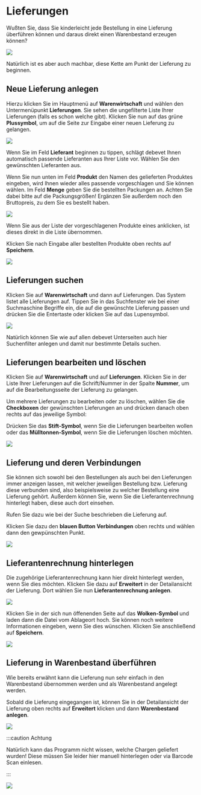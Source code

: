 # Lieferungen    

Wußten Sie, dass Sie kinderleicht jede Bestellung in eine Lieferung überführen können und daraus direkt einen Warenbestand 
erzeugen können?  

![](../../static/img/Warenwirtschaft/bestellung_lieferung_bestand.001.jpeg)

Natürlich ist es aber auch machbar, diese Kette am Punkt der Lieferung zu beginnen. 

## Neue Lieferung anlegen 

Hierzu klicken Sie im Hauptmenü auf **Warenwirtschaft** und wählen den Untermenüpunkt **Lieferungen**.
Sie sehen die ungefilterte Liste Ihrer Lieferungen (falls es schon welche gibt). Klicken Sie nun auf das grüne **Plussymbol**,
um auf die Seite zur Eingabe einer neuen Lieferung zu gelangen.  

![](../../static/img/Warenwirtschaft/Lieferungen_anlegen.png)  

Wenn Sie im Feld **Lieferant** beginnen zu tippen, schlägt debevet Ihnen automatisch passende Lieferanten aus Ihrer Liste vor. Wählen
Sie den gewünschten Lieferanten aus.  

Wenn Sie nun unten im Feld **Produkt** den Namen des gelieferten Produktes eingeben, wird Ihnen wieder alles passende vorgeschlagen und
Sie können wählen. Im Feld **Menge** geben Sie die bestellten Packungen an. Achten Sie dabei bitte auf die Packungsgrößen!
Ergänzen Sie außerdem noch den Bruttopreis, zu dem Sie es bestellt haben.  

![](../../static/img/Warenwirtschaft/produkte_packungsgrößen.png)  

Wenn Sie aus der Liste der vorgeschlagenen Produkte eines anklicken, ist dieses direkt in die Liste übernommen.

Klicken Sie nach Eingabe aller bestellten Produkte oben rechts auf **Speichern**.  

![](../../static/img/Warenwirtschaft/lieferung_speichern.png)  

## Lieferungen suchen  

Klicken Sie auf **Warenwirtschaft** und dann auf Lieferungen. Das System listet alle Lieferungen auf. Tippen Sie in das
Suchfenster wie bei einer Suchmaschine Begriffe ein, die auf die gewünschte Lieferung passen und drücken Sie die Entertaste oder klicken Sie auf das Lupensymbol.

![](../../static/img/Warenwirtschaft/Lieferungen_suchen_und_finden.png)  

Natürlich können Sie wie auf allen debevet Unterseiten auch hier Suchenfilter anlegen und damit nur bestimmte Details suchen.  

## Lieferungen bearbeiten und löschen  

Klicken Sie auf **Warenwirtschaft** und auf **Lieferungen**. 
Klicken Sie in der Liste Ihrer Lieferungen auf die Schrift/Nummer in der Spalte **Nummer**, um auf die Bearbeitungsseite der Lieferung zu gelangen.   

Um mehrere Lieferungen zu bearbeiten oder zu löschen, wählen Sie die **Checkboxen** der gewünschten Lieferungen an und 
drücken danach oben rechts auf das jeweilige Symbol:

Drücken Sie das **Stift-Symbol**, wenn Sie die Lieferungen bearbeiten wollen oder das **Mülltonnen-Symbol**, wenn Sie die Lieferungen löschen möchten. 

![](../../static/img/Warenwirtschaft/Mehrere_Lieferungen_bearbeiten_oder_loeschen.png)  

## Lieferung und deren Verbindungen

Sie können sich sowohl bei den Bestellungen als auch bei den Lieferungen immer anzeigen lassen, mit welcher jeweiligen Bestellung 
bzw. Lieferung diese verbunden sind, also beispielsweise zu welcher Bestellung eine Lieferung gehört. Außerdem können Sie, wenn Sie
die Lieferantenrechnung hinterlegt haben, diese auch dort einsehen. 

Rufen Sie dazu wie bei der Suche beschrieben die Lieferung auf.

Klicken Sie dazu den **blauen Button Verbindungen** oben rechts und wählen dann den gewpünschten Punkt.  

![](../../static/img/Warenwirtschaft/lieferungs_verbindungen.png)  

## Lieferantenrechnung hinterlegen  

Die zugehörige Lieferantenrechnung kann hier direkt hinterlegt werden, wenn Sie dies möchten. Klicken Sie dazu auf 
**Erweitert** in der Detailansicht der Lieferung. Dort wählen Sie nun **Lieferantenrechnung anlegen**.  

![](../../static/img/Warenwirtschaft/lieferung_erweitert.png) 

Klicken Sie in der sich nun öffenenden Seite auf das **Wolken-Symbol** und laden dann die Datei vom Ablageort hoch. 
Sie können noch weitere Informationen eingeben, wenn Sie dies wünschen.
Klicken Sie anschließend auf **Speichern**.  

![](../../static/img/Warenwirtschaft/lieferantenrechnung_direkt_hinterlegen.png)  

## Lieferung in Warenbestand überführen

Wie bereits erwähnt kann die Lieferung nun sehr einfach in den Warenbestand übernommen werden und als Warenbestand angelegt werden.  

Sobald die Lieferung eingegangen ist, können Sie in der Detailansicht der Lieferung oben rechts auf **Erweitert** klicken und dann
**Warenbestand anlegen**. 

![](../../static/img/Warenwirtschaft/lieferung_zu_warenbestand.png)  

:::caution Achtung  

Natürlich kann das Programm nicht wissen, welche Chargen geliefert wurden! Diese müssen Sie leider hier manuell hinterlegen oder 
via Barcode Scan einlesen.   

:::  

![](../../static/img/Warenwirtschaft/lieferung_zu_warenbestand2.png)
